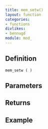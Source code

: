```yaml
---
title: mem_setw()
layout: function
categories:
- functions
divlikes:
- bennugd
module: mod_
---
```


## Definition

    mem_setw ( )

## Parameters

## Returns

## Example
